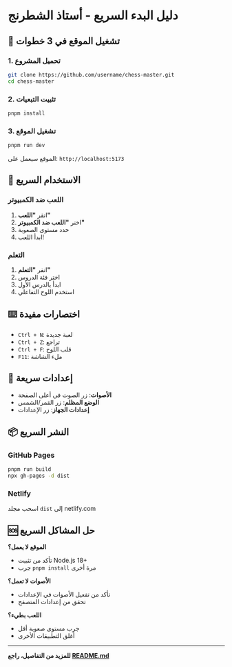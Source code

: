 # دليل البدء السريع - أستاذ الشطرنج

## 🚀 تشغيل الموقع في 3 خطوات

### 1. تحميل المشروع
```bash
git clone https://github.com/username/chess-master.git
cd chess-master
```

### 2. تثبيت التبعيات
```bash
pnpm install
```

### 3. تشغيل الموقع
```bash
pnpm run dev
```

الموقع سيعمل على: `http://localhost:5173`

## 📱 الاستخدام السريع

### اللعب ضد الكمبيوتر
1. انقر **"اللعب"**
2. اختر **"اللعب ضد الكمبيوتر"**
3. حدد مستوى الصعوبة
4. ابدأ اللعب!

### التعلم
1. انقر **"التعلم"**
2. اختر فئة الدروس
3. ابدأ بالدرس الأول
4. استخدم اللوح التفاعلي

## ⌨️ اختصارات مفيدة
- `Ctrl + N`: لعبة جديدة
- `Ctrl + Z`: تراجع
- `Ctrl + F`: قلب اللوح
- `F11`: ملء الشاشة

## 🔧 إعدادات سريعة
- **الأصوات**: زر الصوت في أعلى الصفحة
- **الوضع المظلم**: زر القمر/الشمس
- **إعدادات الجهاز**: زر الإعدادات

## 📦 النشر السريع

### GitHub Pages
```bash
pnpm run build
npx gh-pages -d dist
```

### Netlify
اسحب مجلد `dist` إلى netlify.com

## 🆘 حل المشاكل السريع

**الموقع لا يعمل؟**
- تأكد من تثبيت Node.js 18+
- جرب `pnpm install` مرة أخرى

**الأصوات لا تعمل؟**
- تأكد من تفعيل الأصوات في الإعدادات
- تحقق من إعدادات المتصفح

**اللعب بطيء؟**
- جرب مستوى صعوبة أقل
- أغلق التطبيقات الأخرى

---

**للمزيد من التفاصيل، راجع [README.md](README.md)**
